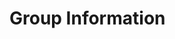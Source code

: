 # Group Information
<!-- include(about.md) -->
<!-- include(version.md) -->
<!-- include(isolate.md) -->
<!-- include(license.md) -->